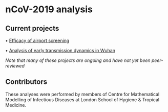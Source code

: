 # nCoV-2019 analysis

## Current projects
• [Efficacy of airport screening](ncov/airport-screening)

• [Analysis of early transmission dynamics in Wuhan](https://cmmid.github.io/ncov/wuhan_early_dynamics/index.html)

_Note that many of these projects are ongoing and have not yet been peer-reviewed_

## Contributors
These analyses were performed by members of Centre for Mathematical Modelling of Infectious Diseases at London School of Hygiene & Tropical Medicine.
